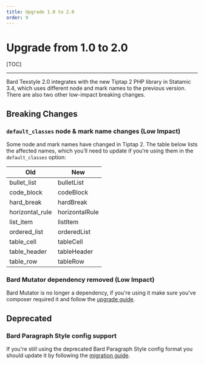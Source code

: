 ```yaml
---
title: Upgrade 1.0 to 2.0
order: 9
---
```


# Upgrade from 1.0 to 2.0

[TOC]

---

Bard Texstyle 2.0 integrates with the new Tiptap 2 PHP library in Statamic 3.4, which uses different node and mark names to the previous version. There are also two other low-impact breaking changes.

## Breaking Changes

### `default_classes` node & mark name changes (Low Impact)

Some node and mark names have changed in Tiptap 2. The table below lists the affected names, which you’ll need to update if you’re using them in the `default_classes` option:

| Old             | New            |
| --------------- | -------------- |
| bullet_list     | bulletList     | 
| code_block      | codeBlock      | 
| hard_break      | hardBreak      | 
| horizontal_rule | horizontalRule | 
| list_item       | listItem       | 
| ordered_list    | orderedList    | 
| table_cell      | tableCell      | 
| table_header    | tableHeader    | 
| table_row       | tableRow       | 

### Bard Mutator dependency removed (Low Impact)

Bard Mutator is no longer a dependency, if you're using it make sure you've composer required it and follow the [upgrade guide](https://jacksleight.github.io/statamic-bard-mutator/upgrade-1-0-to-2-0.html).

## Deprecated

### Bard Paragraph Style config support

If you're still using the deprecated Bard Paragraph Style config format you should update it by following the [migration guide](https://github.com/jacksleight/statamic-bard-texstyle/blob/main/MIGRATION.md).